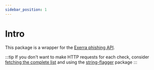 ```yaml
---
sidebar_position: 1
---
```


# Intro

This package is a wrapper for the [Exerra phishing API](/api/check-a-link).

:::tip
If you don't want to make HTTP requests for each check, consider [fetching the complete list](/api/get-all-phishing-domains) and using the [string-flagger](https://npmjs.com/package/string-flagger) package
:::


